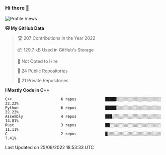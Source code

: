 ### Hi there 👋

<!--
**KarmaD7/KarmaD7** is a ✨ _special_ ✨ repository because its `README.md` (this file) appears on your GitHub profile.

Here are some ideas to get you started:

- 🔭 I’m currently working on ...
- 🌱 I’m currently learning ...
- 👯 I’m looking to collaborate on ...
- 🤔 I’m looking for help with ...
- 💬 Ask me about ...
- 📫 How to reach me: ...
- 😄 Pronouns: ...
- ⚡ Fun fact: ...
-->

<!--START_SECTION:waka-->
![Profile Views](http://img.shields.io/badge/Profile%20Views-30-blue)

**🐱 My GitHub Data** 

> 🏆 207 Contributions in the Year 2022
 > 
> 📦 129.7 kB Used in GitHub's Storage 
 > 
> 🚫 Not Opted to Hire
 > 
> 📜 24 Public Repositories 
 > 
> 🔑 21 Private Repositories  
 > 
**I Mostly Code in C++** 

```text
C++                      6 repos             █████░░░░░░░░░░░░░░░░░░░░   22.22% 
Python                   6 repos             █████░░░░░░░░░░░░░░░░░░░░   22.22% 
Assembly                 4 repos             ███░░░░░░░░░░░░░░░░░░░░░░   14.81% 
Rust                     3 repos             ██░░░░░░░░░░░░░░░░░░░░░░░   11.11% 
C                        2 repos             █░░░░░░░░░░░░░░░░░░░░░░░░   7.41%

```



 Last Updated on 25/09/2022 18:53:33 UTC
<!--END_SECTION:waka-->
